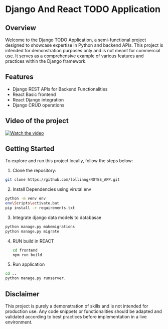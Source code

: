 # Django And React TODO Application

## Overview

Welcome to the Django TODO Application, a semi-functional project designed to showcase expertise in Python and backend APIs. This project is intended for demonstration 
purposes only and is not meant for commercial use. It serves as a comprehensive example of various features and practices within the Django framework.

## Features

* Django REST APIs for Backend Functionalities
* React Basic frontend
* React Django integration
* Django CRUD operations

## Video of the project
[![Watch the video](https://github.com/lollinng/NOTES_APP/assets/55660103/ecee7a4c-5bc8-45cd-b65f-3980bf95526d)](https://www.youtube.com/watch?v=PN4HcdqirOQ)

## Getting Started
To explore and run this project locally, follow the steps below:

1. Clone the repository:
  ```bash
  git clone https://github.com/lollinng/NOTES_APP.git
  ```
2. Install Dependencies using virutal env
  ```bash
  python -m venv env
  env\Scripts\activate.bat
  pip install -r requirements.txt
  ```
3. Integrate django data models to databasae
  ```bash
  python manage.py makemigrations
  python manage.py migrate
  ```
4. RUN build in REACT
   ```bash
   cd frontend
   npm run build
   ```
5. Run application
  ```bash
  cd ..
  python manage.py runserver.
  ```

## Disclaimer
This project is purely a demonstration of skills and is not intended for production use. Any code snippets or functionalities should be adapted and validated according to best practices before implementation in a live environment.
